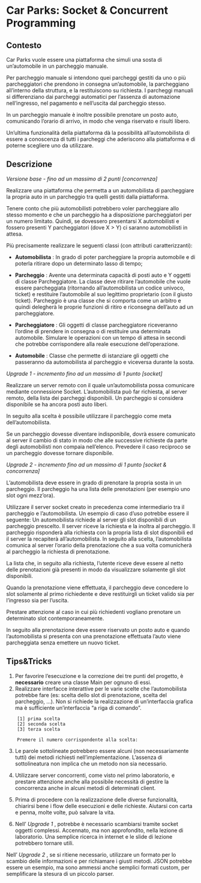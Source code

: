 # Car Parks: Socket & Concurrent Programming 

## Contesto

Car Parks vuole essere una piattaforma che simuli una sosta di un’automobile in un parcheggio
manuale.

Per parcheggio manuale si intendono quei parcheggi gestiti da uno o più parcheggiatori che
prendono in consegna un’automobile, la parcheggiano all’interno della struttura, e la restituiscono
su richiesta.
I parcheggi manuali si differenziano dai parcheggi automatici per l’assenza di automazione
nell’ingresso, nel pagamento e nell’uscita dal parcheggio stesso.

In un parcheggio manuale è inoltre possibile prenotare un posto auto, comunicando l’orario di
arrivo, in modo che venga riservato e risulti libero.

Un’ultima funzionalità della piattaforma dà la possibilità all’automobilista di essere a conoscenza di
tutti i parcheggi che aderiscono alla piattaforma e di poterne scegliere uno da utilizzare.

## Descrizione

_Versione base - fino ad un massimo di 2 punti [concorrenza]_

Realizzare una piattaforma che permetta a un automobilista di parcheggiare la propria auto in un
parcheggio tra quelli gestiti dalla piattaforma.

Tenere conto che più automobilisti potrebbero voler parcheggiare allo stesso momento e che un
parcheggio ha a disposizione parcheggiatori per un numero limitato. Quindi, se dovessero
presentarsi X automobilisti e fossero presenti Y parcheggiatori (dove X > Y) ci saranno
automobilisti in attesa.

Più precisamente realizzare le seguenti classi (con attributi caratterizzanti):

- **Automobilista** : In grado di poter parcheggiare la propria automobile e di poterla ritirare
    dopo un determinato lasso di tempo;


- **Parcheggio** : Avente una determinata capacità di posti auto e Y oggetti di classe
    Parcheggiatore. La classe deve ritirare l’automobile che vuole essere parcheggiata
    (ritornando all’automobilista un codice univoco, ticket) e restituire l’automobile al suo
    legittimo proprietario (con il giusto ticket). Parcheggio è una classe che si comporta come
    un arbitro e quindi delegherà le proprie funzioni di ritiro e riconsegna dell’auto ad un
    parcheggiatore.
- **Parcheggiatore** : Gli oggetti di classe parcheggiatore riceveranno l’ordine di prendere in
    consegna o di restituire una determinata automobile. Simulare le operazioni con un tempo
    di attesa in secondi che potrebbe corrispondere alla reale esecuzione dell’operazione.
- **Automobile** : Classe che permette di istanziare gli oggetti che passeranno da automobilista
    al parcheggio e viceversa durante la sosta.

_Upgrade 1 - incremento fino ad un massimo di 1 punto [socket]_

Realizzare un server remoto con il quale un’automobilista possa comunicare mediante
connessione Socket.
L’automobilista può far richiesta, al server remoto, della lista dei parcheggi disponibili. Un
parcheggio si considera disponibile se ha ancora posti auto liberi.

In seguito alla scelta è possibile utilizzare il parcheggio come meta dell’automobilista.

Se un parcheggio dovesse diventare indisponibile, dovrà essere comunicato al server il cambio di stato in modo che alle successive richieste da parte degli automobilisti non compaia nell’elenco.
Prevedere il caso reciproco se un parcheggio dovesse tornare disponibile.

_Upgrade 2 - incremento fino ad un massimo di 1 punto [socket & concorrenza]_

L’automobilista deve essere in grado di prenotare la propria sosta in un parcheggio. Il parcheggio
ha una lista delle prenotazioni (per esempio uno slot ogni mezz’ora).

Utilizzare il server socket creato in precedenza come intermediario tra il parcheggio e
l’automobilista.
Un esempio di caso d’uso potrebbe essere il seguente:
Un automobilista richiede al server gli slot disponibili di un parcheggio prescelto. Il server riceve la richiesta e la inoltra al parcheggio. Il parcheggio risponderà alla richiesta con la propria lista di slot disponibili ed il server la recapiterà all’automobilista.
In seguito alla scelta, l’automobilista comunica al server l’orario della prenotazione che a sua volta comunicherà al parcheggio la richiesta di prenotazione.

La lista che, in seguito alla richiesta, l’utente riceve deve essere al netto delle prenotazioni già presenti in modo da visualizzare solamente gli slot disponibili.

Quando la prenotazione viene effettuata, il parcheggio deve concedere lo slot solamente al primo richiedente e deve restituirgli un ticket valido sia per l’ingresso sia per l’uscita.

Prestare attenzione al caso in cui più richiedenti vogliano prenotare un determinato slot contemporaneamente.

In seguito alla prenotazione deve essere riservato un posto auto e quando l’automobilista si
presenta con una prenotazione effettuata l’auto viene parcheggiata senza emettere un nuovo
ticket.

## Tips&Tricks

1. Per favorire l’esecuzione e la correzione dei tre punti del progetto, è **necessario** creare una
classe Main per ognuno di essi.
2. Realizzare interfacce interattive per le varie scelte che l’automobilista potrebbe fare (es:
scelta dello slot di prenotazione, scelta del parcheggio, ...). Non si richiede la realizzazione
di un’interfaccia grafica ma è sufficiente un’interfaccia “a riga di comando”.
```
    [1] prima scelta
    [2] seconda scelta
    [3] terza scelta

    Premere il numero corrispondente alla scelta:
```
3. Le parole sottolineate potrebbero essere alcuni (non necessariamente tutti) dei metodi richiesti nell’implementazione. L’assenza di sottolineatura non implica che un metodo non sia necessario.

4. Utilizzare server concorrenti, come visto nel primo laboratorio, e prestare attenzione anche alla possibile necessità di gestire la concorrenza anche in alcuni metodi di determinati client.

5. Prima di procedere con la realizzazione delle diverse funzionalità, chiarirsi bene i flow delle esecuzioni e delle richieste. Aiutarsi con carta e penna, molte volte, può salvare la vita.

6. Nell’ _Upgrade 1_ , potrebbe è necessario scambiarsi tramite socket oggetti complessi. Accennato, ma non approfondito, nella lezione di laboratorio. Una semplice ricerca in internet e le slide di lezione potrebbero tornare utili.


Nell’ _Upgrade 2_ , se si ritiene necessario, utilizzare un formato per lo scambio delle informazioni e
per richiamare i giusti metodi. JSON potrebbe essere un esempio, ma sono ammessi anche
semplici formati custom, per semplificare la stesura di un piccolo parser.


